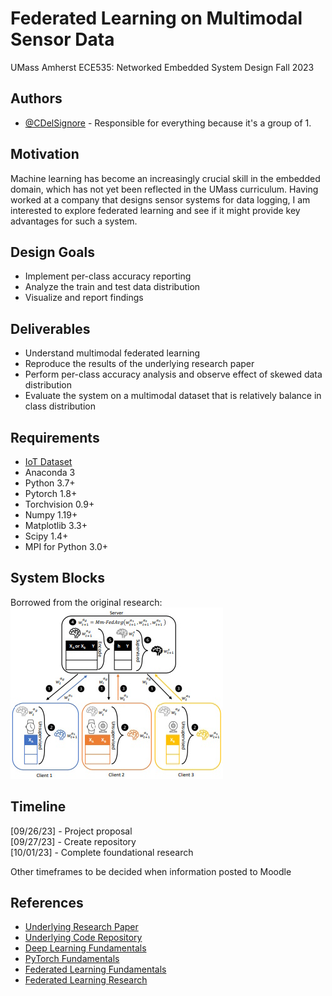 # Federated Learning on Multimodal Sensor Data

UMass Amherst ECE535: Networked Embedded System Design Fall 2023

## Authors

- [@CDelSignore](https://www.github.com/CDelSignore) - Responsible for everything because it's a group of 1.

## Motivation

Machine learning has become an increasingly crucial skill in the embedded domain, which has not yet been reflected in the UMass curriculum. Having worked at a company that designs sensor systems for data logging, I am interested to explore federated learning and see if it might provide key advantages for such a system.

## Design Goals

* Implement per-class accuracy reporting
* Analyze the train and test data distribution
* Visualize and report findings

## Deliverables

* Understand multimodal federated learning
* Reproduce the results of the underlying research paper
* Perform per-class accuracy analysis and observe effect of skewed data distribution
* Evaluate the system on a multimodal dataset that is relatively balance in class distribution

## Requirements

* [IoT Dataset](https://drive.google.com/drive/folders/1rWJYkfMavGs1F-H0jykJ5V0fIiwrQdJV)
* Anaconda 3
* Python 3.7+
* Pytorch 1.8+
* Torchvision 0.9+
* Numpy 1.19+
* Matplotlib 3.3+
* Scipy 1.4+
* MPI for Python 3.0+

## System Blocks

Borrowed from the original research:
![Multimodal Model](doc/multimodal-fed-model.jpg)

## Timeline

[09/26/23] - Project proposal  
[09/27/23] - Create repository  
[10/01/23] - Complete foundational research

Other timeframes to be decided when information posted to Moodle

## References

 - [Underlying Research Paper](https://arxiv.org/pdf/2109.04833.pdf)
 - [Underlying Code Repository](https://github.com/yuchenzhao/iotdi22-mmfl)
 - [Deep Learning Fundamentals](https://www.youtube.com/watch?v=gZmobeGL0Yg&list=PLZbbT5o_s2xq7LwI2y8_QtvuXZedL6tQU)
 - [PyTorch Fundamentals](https://www.youtube.com/watch?v=v5cngxo4mIg&list=PLZbbT5o_s2xrfNyHZsM6ufI0iZENK9xgG)
 - [Federated Learning Fundamentals](https://www.youtube.com/watch?v=X8YYWunttOY)
 - [Federated Learning Research](http://proceedings.mlr.press/v54/mcmahan17a/mcmahan17a.pdf)

